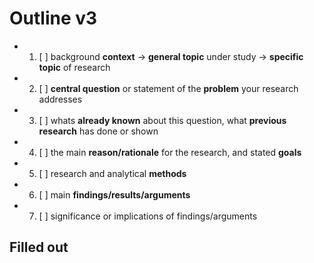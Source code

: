 # Outline v3

- 1. [ ] background **context** -> **general topic** under study -> **specific topic** of research
- 2. [ ] **central question** or statement of the **problem** your research addresses
- 3. [ ] whats **already known** about this question, what **previous research** has done or shown
- 4. [ ] the main **reason/rationale** for the research, and stated **goals**
- 5. [ ] research and analytical **methods**
- 6. [ ] main **findings/results/arguments**
- 7. [ ] significance or implications of findings/arguments

## Filled out
